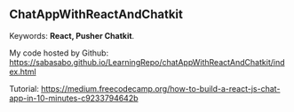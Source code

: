 ## ChatAppWithReactAndChatkit

Keywords: **React, Pusher Chatkit**.

My code hosted by Github: https://sabasabo.github.io/LearningRepo/chatAppWithReactAndChatkit/index.html

Tutorial: https://medium.freecodecamp.org/how-to-build-a-react-js-chat-app-in-10-minutes-c9233794642b
